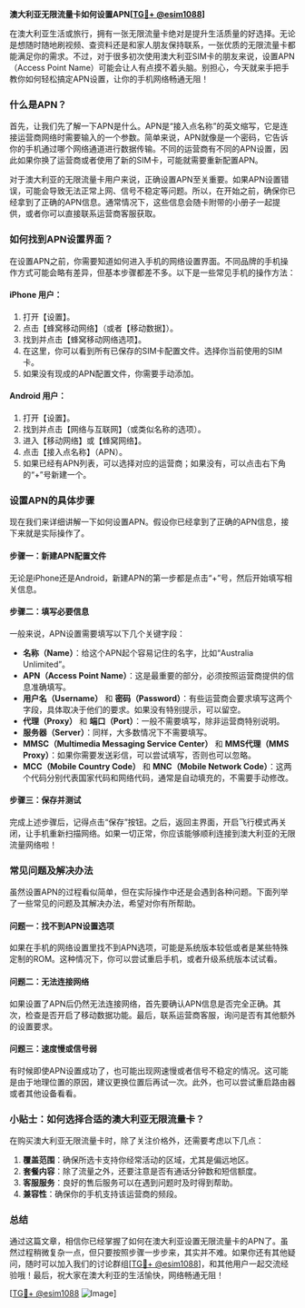 **澳大利亚无限流量卡如何设置APN[[TG💪+ @esim1088](https://t.me/s/esim1088)]**

在澳大利亚生活或旅行，拥有一张无限流量卡绝对是提升生活质量的好选择。无论是想随时随地刷视频、查资料还是和家人朋友保持联系，一张优质的无限流量卡都能满足你的需求。不过，对于很多初次使用澳大利亚SIM卡的朋友来说，设置APN（Access Point Name）可能会让人有点摸不着头脑。别担心，今天就来手把手教你如何轻松搞定APN设置，让你的手机网络畅通无阻！

### 什么是APN？

首先，让我们先了解一下APN是什么。APN是“接入点名称”的英文缩写，它是连接运营商网络时需要输入的一个参数。简单来说，APN就像是一个密码，它告诉你的手机通过哪个网络通道进行数据传输。不同的运营商有不同的APN设置，因此如果你换了运营商或者使用了新的SIM卡，可能就需要重新配置APN。

对于澳大利亚的无限流量卡用户来说，正确设置APN至关重要。如果APN设置错误，可能会导致无法正常上网、信号不稳定等问题。所以，在开始之前，确保你已经拿到了正确的APN信息。通常情况下，这些信息会随卡附带的小册子一起提供，或者你可以直接联系运营商客服获取。

### 如何找到APN设置界面？

在设置APN之前，你需要知道如何进入手机的网络设置界面。不同品牌的手机操作方式可能会略有差异，但基本步骤都差不多。以下是一些常见手机的操作方法：

#### iPhone 用户：
1. 打开【设置】。
2. 点击【蜂窝移动网络】（或者【移动数据】）。
3. 找到并点击【蜂窝移动网络选项】。
4. 在这里，你可以看到所有已保存的SIM卡配置文件。选择你当前使用的SIM卡。
5. 如果没有现成的APN配置文件，你需要手动添加。

#### Android 用户：
1. 打开【设置】。
2. 找到并点击【网络与互联网】（或类似名称的选项）。
3. 进入【移动网络】或【蜂窝网络】。
4. 点击【接入点名称】（APN）。
5. 如果已经有APN列表，可以选择对应的运营商；如果没有，可以点击右下角的“+”号新建一个。

### 设置APN的具体步骤

现在我们来详细讲解一下如何设置APN。假设你已经拿到了正确的APN信息，接下来就是实际操作了。

#### 步骤一：新建APN配置文件
无论是iPhone还是Android，新建APN的第一步都是点击“+”号，然后开始填写相关信息。

#### 步骤二：填写必要信息
一般来说，APN设置需要填写以下几个关键字段：

- **名称（Name）**：给这个APN起个容易记住的名字，比如“Australia Unlimited”。
- **APN（Access Point Name）**：这是最重要的部分，必须按照运营商提供的信息准确填写。
- **用户名（Username）** 和 **密码（Password）**：有些运营商会要求填写这两个字段，具体取决于他们的要求。如果没有特别提示，可以留空。
- **代理（Proxy）** 和 **端口（Port）**：一般不需要填写，除非运营商特别说明。
- **服务器（Server）**：同样，大多数情况下不需要填写。
- **MMSC（Multimedia Messaging Service Center）** 和 **MMS代理（MMS Proxy）**：如果你需要发送彩信，可以尝试填写，否则也可以忽略。
- **MCC（Mobile Country Code）** 和 **MNC（Mobile Network Code）**：这两个代码分别代表国家代码和网络代码，通常是自动填充的，不需要手动修改。

#### 步骤三：保存并测试
完成上述步骤后，记得点击“保存”按钮。之后，返回主界面，开启飞行模式再关闭，让手机重新扫描网络。如果一切正常，你应该能够顺利连接到澳大利亚的无限流量网络啦！

### 常见问题及解决办法

虽然设置APN的过程看似简单，但在实际操作中还是会遇到各种问题。下面列举了一些常见的问题及其解决办法，希望对你有所帮助。

#### 问题一：找不到APN设置选项
如果在手机的网络设置里找不到APN选项，可能是系统版本较低或者是某些特殊定制的ROM。这种情况下，你可以尝试重启手机，或者升级系统版本试试看。

#### 问题二：无法连接网络
如果设置了APN后仍然无法连接网络，首先要确认APN信息是否完全正确。其次，检查是否开启了移动数据功能。最后，联系运营商客服，询问是否有其他额外的设置要求。

#### 问题三：速度慢或信号弱
有时候即使APN设置成功了，也可能出现网速慢或者信号不稳定的情况。这可能是由于地理位置的原因，建议更换位置后再试一次。此外，也可以尝试重启路由器或者其他设备看看。

### 小贴士：如何选择合适的澳大利亚无限流量卡？

在购买澳大利亚无限流量卡时，除了关注价格外，还需要考虑以下几点：

1. **覆盖范围**：确保所选卡支持你经常活动的区域，尤其是偏远地区。
2. **套餐内容**：除了流量之外，还要注意是否有通话分钟数和短信额度。
3. **客服服务**：良好的售后服务可以在遇到问题时及时得到帮助。
4. **兼容性**：确保你的手机支持该运营商的频段。

### 总结

通过这篇文章，相信你已经掌握了如何在澳大利亚设置无限流量卡的APN了。虽然过程稍微复杂一点，但只要按照步骤一步步来，其实并不难。如果你还有其他疑问，随时可以加入我们的讨论群组[[TG💪+ @esim1088](https://t.me/s/esim1088)]，和其他用户一起交流经验哦！最后，祝大家在澳大利亚的生活愉快，网络畅通无阻！

[[TG💪+ @esim1088](https://t.me/s/esim1088) ![Image](https://i.postimg.cc/4NQfJmqS/Snipaste-2025-05-13-00-14-12.png)]